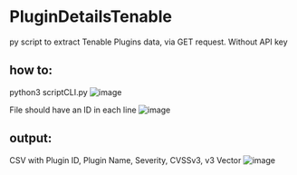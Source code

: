 # PluginDetailsTenable
py script to extract Tenable Plugins data, via GET request. Without API key

## how to:
python3 scriptCLI.py <FILENAME>
![image](https://github.com/emiromank/PluginDetailsTenable/assets/76065274/ca4cecf0-be65-476c-aeb6-544064891c04)

File should have an ID in each line
![image](https://github.com/emiromank/PluginDetailsTenable/assets/76065274/9ed4fa45-bfdb-4cd4-bf83-6dc535c71f70)

## output:
CSV with Plugin ID, Plugin Name, Severity, CVSSv3, v3 Vector
![image](https://github.com/emiromank/PluginDetailsTenable/assets/76065274/f7f30cae-50fe-4ff0-a868-2605a7194237)
